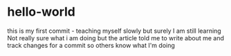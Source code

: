 # hello-world
this is my first commit - teaching myself slowly but surely
I am still learning
Not really sure what i am doing but the article told me to write about me and track changes for a commit so others know what I'm doing 
